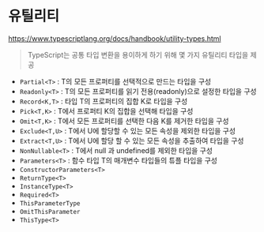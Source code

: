 # 유틸리티

https://www.typescriptlang.org/docs/handbook/utility-types.html

> TypeScript는 공통 타입 변환을 용이하게 하기 위해 몇 가지 유틸리티 타입을 제공

- `Partial<T>` : T의 모든 프로퍼티를 선택적으로 만드는 타입을 구성
- `Readonly<T>` : T의 모든 프로퍼티를 읽기 전용(readonly)으로 설정한 타입을 구성
- `Record<K,T>` : 타입 T의 프로퍼티의 집합 K로 타입을 구성
- `Pick<T,K>` : T에서 프로퍼티 K의 집합을 선택해 타입을 구성
- `Omit<T,K>` : T에서 모든 프로퍼티를 선택한 다음 K를 제거한 타입을 구성
- `Exclude<T,U>` : T에서 U에 할당할 수 있는 모든 속성을 제외한 타입을 구성
- `Extract<T,U>` : T에서 U에 할당 할 수 있는 모든 속성을 추출하여 타입을 구성
- `NonNullable<T>` : T에서 null 과 undefined를 제외한 타입을 구성
- `Parameters<T>` : 함수 타입 T의 매개변수 타입들의 튜플 타입을 구성
- `ConstructorParameters<T>`
- `ReturnType<T>`
- `InstanceType<T>`
- `Required<T>`
- `ThisParameterType`
- `OmitThisParameter`
- `ThisType<T>`
